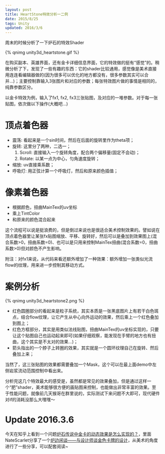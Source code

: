 ```yaml
---
layout: post
title: HeartStone特效分析一二例
date: 2015/8/25
tags: Unity
updated: 2016/3/6
---
```


周末的时候分析了一下炉石的特效Shader

<!--more-->

{% qnimg unity3d_heartstone.gif %}

在购买副本、英雄界面，还有金卡详细信息界面，它的特效做的挺有“感觉”的。稍微分析了下，发现了一些有趣的东西：它的shader比较通用，感觉像是美术直接用连连看编辑器做的(因为很多可以优化的地方都没有，很多参数其实可以合并...)；主要控制靠输入3张图片和对应的参数；每张特效图片做的事情是相同的，纯靠参数区分。

以金卡特效为例，输入了fx1, fx2, fx3三张贴图，及对应的一堆参数。对于每一张贴图，依次做以下操作(大概吧...)

# 顶点着色器

- 震荡: 看起来是一个sin时间，然后在后面的旋转里作为theta项；
- 旋转: 这里分了两种，二选一；
	1. Scroll: 直接输入一个旋转角度，配合两个偏移量(固定不会动)；
	2. Rotate: 以某一点为中心，匀角速度旋转；
- 缩放: uv直接乘系数；
- 呼吸灯: 用正弦计算一个呼吸灯，然后和原来颜色插值；

# 像素着色器

- 根据颜色，扭曲MainTex的uv坐标
- 乘上TintColor
- 和原来的颜色混合起来

这个流程可以说是挺浪费的，但是倒过来说也是很适合美术控制效果的。譬如说在顶点着色器里让某张fx贴图缩放、平移、旋转好，然后可以是叠加到效果图上(混合系数>0，扭曲系数=0)、也可以是只用来控制MainTex扭曲(混合系数=0，扭曲系数>0)但对颜色不产生影响。

附注：对fx1来说，从代码来看还额外增加了一种效果：额外增加一张类似光流flow的纹理，用来进一步控制其移动方式。

# 案例分析

{% qnimg unity3d_heartstone2.png %}

- 红色圆圈部分的看起来是粒子系统，其实本质是一张黑底图片上有若干白色斑点，结合flow纹理，让它产生从中心向外运动的效果，然后乘上一个红色叠加到图上；
- 红色方框部分，其实是用类似法线贴图，扭曲MainTex的uv坐标实现的，只要让这个贴图自己也运动起来即可(如果仔细观察，能发现在手臂的地方也有扭曲，这个其实是不太对的效果...)；
- 箭头指出的一个脖子上转圈的效果，其实就是一个圆环纹理自己在旋转、然后叠加上来；

当然了，这三张贴图的效果都需要叠加一个Mask，这个可以在最上面demo中左侧岩浆流动范围控制中看出来。

分析完这几个特效最大的感受是，虽然都是常见的效果叠加，但是通过这样一个“肥”shader，美术能够很方便的画贴图来控制，也能做出非常丰富的效果。至于性能问题，就像前几天猴哥在群里说的，实际测试下来问题不大即可，现代硬件对if的消耗没那么大嘿嘿～

# Update 2016.3.6

今天在知乎上看到一个问题[炉石传说中金卡的动态效果是怎么实现的？](https://www.zhihu.com/question/23517237)，里面NateScarlet分享了一个[炉边闲谈——与设计师谈金色卡牌的设计](http://h.163.com/15/0306/16/AK1N0N2200314REA.html)，从美术的角度进行了一些分享，可以配套阅读~
